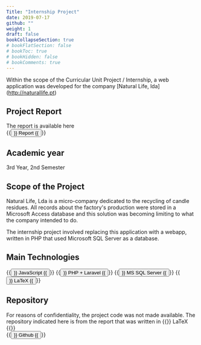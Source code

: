 ```yaml
---
Title: "Internship Project"
date: 2019-07-17
github: ""
weight: 1
draft: false
bookCollapseSection: true
# bookFlatSection: false
# bookToc: true
# bookHidden: false
# bookComments: true
---
```

Within the scope of the Curricular Unit Project / Internship, a web application was developed for the company [Natural Life, lda] (http://naturallife.pt)

## Project Report
The report is available here  
{{<button href = "https://github.com/Wultyc/Relatorio-PROES-NaturalLife/blob/master/Relatorio_PROES.pdf">}} Report {{</button>}}

## Academic year
3rd Year, 2nd Semester

## Scope of the Project
Natural Life, Lda is a micro-company dedicated to the recycling of candle residues. All records about the factory's production were stored in a Microsoft Access database and this solution was becoming limiting to what the company intended to do.

The internship project involved replacing this application with a webapp, written in PHP that used Microsoft SQL Server as a database.

## Main Technologies
{{<button>}} JavaScript {{</button>}}
{{<button>}} PHP + Laravel {{</button>}}
{{<button>}} MS SQL Server {{</button>}}
{{<button>}} LaTeX {{</button>}}

## Repository
For reasons of confidentiality, the project code was not made available. The repository indicated here is from the report that was written in {{<katex>}} LaTeX {{</katex>}}  
{{<button href = "https://github.com/Wultyc/Relatorio-PROES-NaturalLife">}} Github {{</button>}}
